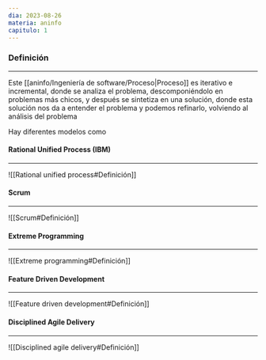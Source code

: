 ```yaml
---
dia: 2023-08-26
materia: aninfo
capitulo: 1
---
```

### Definición
---
Este [[aninfo/Ingeniería de software/Proceso|Proceso]] es iterativo e incremental, donde se analiza el problema, descomponiéndolo en problemas más chicos, y después se sintetiza en una solución, donde esta solución nos da a entender el problema y podemos refinarlo, volviendo al análisis del problema

Hay diferentes modelos como

#### Rational Unified Process (IBM)
---
![[Rational unified process#Definición]]

#### Scrum
---
![[Scrum#Definición]]

#### Extreme Programming
---
![[Extreme programming#Definición]]

#### Feature Driven Development
---
![[Feature driven development#Definición]]

#### Disciplined Agile Delivery
---
![[Disciplined agile delivery#Definición]]